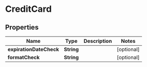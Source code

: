 

# CreditCard


## Properties

| Name | Type | Description | Notes |
|------------ | ------------- | ------------- | -------------|
|**expirationDateCheck** | **String** |  |  [optional] |
|**formatCheck** | **String** |  |  [optional] |



